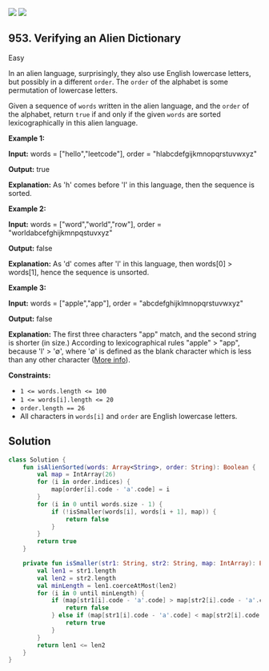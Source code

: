 [![](https://img.shields.io/github/stars/javadev/LeetCode-in-Kotlin?label=Stars&style=flat-square)](https://github.com/javadev/LeetCode-in-Kotlin)
[![](https://img.shields.io/github/forks/javadev/LeetCode-in-Kotlin?label=Fork%20me%20on%20GitHub%20&style=flat-square)](https://github.com/javadev/LeetCode-in-Kotlin/fork)

## 953\. Verifying an Alien Dictionary

Easy

In an alien language, surprisingly, they also use English lowercase letters, but possibly in a different `order`. The `order` of the alphabet is some permutation of lowercase letters.

Given a sequence of `words` written in the alien language, and the `order` of the alphabet, return `true` if and only if the given `words` are sorted lexicographically in this alien language.

**Example 1:**

**Input:** words = ["hello","leetcode"], order = "hlabcdefgijkmnopqrstuvwxyz"

**Output:** true

**Explanation:** As 'h' comes before 'l' in this language, then the sequence is sorted.

**Example 2:**

**Input:** words = ["word","world","row"], order = "worldabcefghijkmnpqstuvxyz"

**Output:** false

**Explanation:** As 'd' comes after 'l' in this language, then words[0] > words[1], hence the sequence is unsorted.

**Example 3:**

**Input:** words = ["apple","app"], order = "abcdefghijklmnopqrstuvwxyz"

**Output:** false

**Explanation:** The first three characters "app" match, and the second string is shorter (in size.) According to lexicographical rules "apple" > "app", because 'l' > '∅', where '∅' is defined as the blank character which is less than any other character ([More info](https://en.wikipedia.org/wiki/Lexicographical_order)).

**Constraints:**

*   `1 <= words.length <= 100`
*   `1 <= words[i].length <= 20`
*   `order.length == 26`
*   All characters in `words[i]` and `order` are English lowercase letters.

## Solution

```kotlin
class Solution {
    fun isAlienSorted(words: Array<String>, order: String): Boolean {
        val map = IntArray(26)
        for (i in order.indices) {
            map[order[i].code - 'a'.code] = i
        }
        for (i in 0 until words.size - 1) {
            if (!isSmaller(words[i], words[i + 1], map)) {
                return false
            }
        }
        return true
    }

    private fun isSmaller(str1: String, str2: String, map: IntArray): Boolean {
        val len1 = str1.length
        val len2 = str2.length
        val minLength = len1.coerceAtMost(len2)
        for (i in 0 until minLength) {
            if (map[str1[i].code - 'a'.code] > map[str2[i].code - 'a'.code]) {
                return false
            } else if (map[str1[i].code - 'a'.code] < map[str2[i].code - 'a'.code]) {
                return true
            }
        }
        return len1 <= len2
    }
}
```